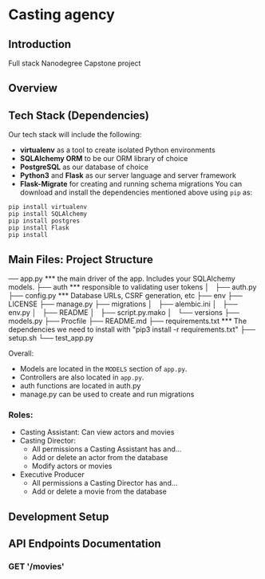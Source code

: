 # Casting agency

## Introduction
Full stack Nanodegree Capstone project



## Overview

## Tech Stack (Dependencies)

Our tech stack will include the following:
 * **virtualenv** as a tool to create isolated Python environments
 * **SQLAlchemy ORM** to be our ORM library of choice
 * **PostgreSQL** as our database of choice
 * **Python3** and **Flask** as our server language and server framework
 * **Flask-Migrate** for creating and running schema migrations
You can download and install the dependencies mentioned above using `pip` as:
```
pip install virtualenv
pip install SQLAlchemy
pip install postgres
pip install Flask
pip install
```
## Main Files: Project Structure

── app.py  *** the main driver of the app. Includes your SQLAlchemy models.
├── auth *** responsible to validating user tokens
│   ├── auth.py
├── config.py  *** Database URLs, CSRF generation, etc
├── env
├── LICENSE
├── manage.py
├── migrations
│   ├── alembic.ini
│   ├── env.py
│   ├── README
│   ├── script.py.mako
│   └── versions
├── models.py
├── Procfile
├── README.md
├── requirements.txt  *** The dependencies we need to install with "pip3 install -r requirements.txt"
├── setup.sh
└── test_app.py


Overall:
* Models are located in the `MODELS` section of `app.py`.
* Controllers are also located in `app.py`.
* auth functions are located in auth.py
* manage.py can be used to create and run migrations


### Roles:
  * Casting Assistant: Can view actors and movies
* Casting Director:
  * All permissions  a Casting Assistant has and…
  * Add or delete an actor from the database
  * Modify actors or movies
* Executive Producer
  * All permissions a Casting Director has and…
  * Add or delete a movie from the database


## Development Setup

## API Endpoints Documentation
### GET '/movies'
